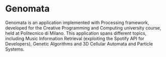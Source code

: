 # Genomata

Genomata is an application implemented with Processing framework, developed for the Creative Programming and Computing university course, held at Politecnico di Milano. This application spans different topics, including Music Information Retrieval (exploiting the Spotify API for Developers), Genetic Algorithms and 3D Cellular Automata and Particle Systems.
